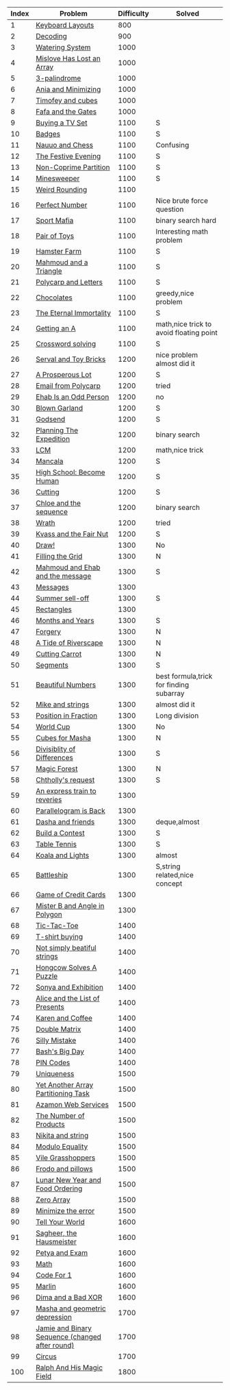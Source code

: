 | Index | Problem | Difficulty | Solved |
| --- | --- | --- | --- |
| 1 | [Keyboard Layouts](https://codeforces.com/problemset/problem/831/B) | 800 |  |
| 2 | [Decoding](https://codeforces.com/problemset/problem/746/B) | 900 |  |
| 3 | [Watering System](https://codeforces.com/problemset/problem/967/B) | 1000 |  |
| 4 | [Mislove Has Lost an Array](https://codeforces.com/problemset/problem/1204/B) | 1000 |  |
| 5 | [3-palindrome](https://codeforces.com/problemset/problem/805/B) | 1000 |  |
| 6 | [Ania and Minimizing](https://codeforces.com/problemset/problem/1230/B) | 1000 |  |
| 7 | [Timofey and cubes](https://codeforces.com/problemset/problem/764/B) | 1000 |  |
| 8 | [Fafa and the Gates](https://codeforces.com/problemset/problem/935/B) | 1000 |  |
| 9 | [Buying a TV Set](https://codeforces.com/problemset/problem/1041/B) | 1100 | S |
| 10 | [Badges](https://codeforces.com/problemset/problem/1214/B) | 1100 | S |
| 11 | [Nauuo and Chess](https://codeforces.com/problemset/problem/1173/B) | 1100 | Confusing |
| 12 | [The Festive Evening](https://codeforces.com/problemset/problem/834/B) | 1100 | S |
| 13 | [Non-Coprime Partition](https://codeforces.com/problemset/problem/1038/B) | 1100 | S |
| 14 | [Minesweeper](https://codeforces.com/problemset/problem/984/B) | 1100 | S |
| 15 | [Weird Rounding](https://codeforces.com/problemset/problem/779/B) | 1100 |  |
| 16 | [Perfect Number](https://codeforces.com/problemset/problem/919/B) | 1100 | Nice brute force question |
| 17 | [Sport Mafia](https://codeforces.com/problemset/problem/1195/B) | 1100 | binary search hard |
| 18 | [Pair of Toys](https://codeforces.com/problemset/problem/1023/B) | 1100 | Interesting math problem |
| 19 | [Hamster Farm](https://codeforces.com/problemset/problem/939/B) | 1100 | S |
| 20 | [Mahmoud and a Triangle](https://codeforces.com/problemset/problem/766/B) | 1100 | S |
| 21 | [Polycarp and Letters](https://codeforces.com/problemset/problem/864/B) | 1100 | S |
| 22 | [Chocolates](https://codeforces.com/problemset/problem/1139/B) | 1100 | greedy,nice problem |
| 23 | [The Eternal Immortality](https://codeforces.com/problemset/problem/869/B) | 1100 | S |
| 24 | [Getting an A](https://codeforces.com/problemset/problem/991/B) | 1100 | math,nice trick to avoid floating point |
| 25 | [Crossword solving](https://codeforces.com/problemset/problem/822/B) | 1100 | S |
| 26 | [Serval and Toy Bricks](https://codeforces.com/problemset/problem/1153/B) | 1200 | nice problem almost did it |
| 27 | [A Prosperous Lot](https://codeforces.com/problemset/problem/934/B) | 1200 | S |
| 28 | [Email from Polycarp](https://codeforces.com/problemset/problem/1185/B) | 1200 | tried |
| 29 | [Ehab Is an Odd Person](https://codeforces.com/problemset/problem/1174/B) | 1200 | no |
| 30 | [Blown Garland](https://codeforces.com/problemset/problem/758/B) | 1200 | S |
| 31 | [Godsend](https://codeforces.com/problemset/problem/841/B) | 1200 | S |
| 32 | [Planning The Expedition](https://codeforces.com/problemset/problem/1011/B) | 1200 | binary search |
| 33 | [LCM](https://codeforces.com/problemset/problem/1068/B) | 1200 | math,nice trick |
| 34 | [Mancala](https://codeforces.com/problemset/problem/975/B) | 1200 | S |
| 35 | [High School: Become Human](https://codeforces.com/problemset/problem/987/B) | 1200 | S |
| 36 | [Cutting](https://codeforces.com/problemset/problem/998/B) | 1200 | S |
| 37 | [Chloe and the sequence ](https://codeforces.com/problemset/problem/743/B) | 1200 | binary search |
| 38 | [Wrath](https://codeforces.com/problemset/problem/892/B) | 1200 | tried |
| 39 | [Kvass and the Fair Nut](https://codeforces.com/problemset/problem/1084/B) | 1200 | S |
| 40 | [Draw!](https://codeforces.com/problemset/problem/1131/B) | 1300 | No |
| 41 | [Filling the Grid](https://codeforces.com/problemset/problem/1228/B) | 1300 | N |
| 42 | [Mahmoud and Ehab and the message](https://codeforces.com/problemset/problem/959/B) | 1300 | S |
| 43 | [Messages](https://codeforces.com/problemset/problem/964/B) | 1300 |  |
| 44 | [Summer sell-off](https://codeforces.com/problemset/problem/810/B) | 1300 | S |
| 45 | [Rectangles](https://codeforces.com/problemset/problem/844/B) | 1300 |  |
| 46 | [Months and Years](https://codeforces.com/problemset/problem/899/B) | 1300 | S |
| 47 | [Forgery](https://codeforces.com/problemset/problem/1059/B) | 1300 | N |
| 48 | [A Tide of Riverscape](https://codeforces.com/problemset/problem/989/B) | 1300 | N |
| 49 | [Cutting Carrot](https://codeforces.com/problemset/problem/794/B) | 1300 | N |
| 50 | [Segments](https://codeforces.com/problemset/problem/909/B) | 1300 | S |
| 51 | [Beautiful Numbers](https://codeforces.com/problemset/problem/1265/B) | 1300 | best formula,trick for finding subarray |
| 52 | [Mike and strings](https://codeforces.com/problemset/problem/798/B) | 1300 | almost did it |
| 53 | [Position in Fraction](https://codeforces.com/problemset/problem/900/B) | 1300 | Long division |
| 54 | [World Cup](https://codeforces.com/problemset/problem/996/B) | 1300 | No |
| 55 | [Cubes for Masha](https://codeforces.com/problemset/problem/887/B) | 1300 | N |
| 56 | [Divisiblity of Differences](https://codeforces.com/problemset/problem/876/B) | 1300 | S |
| 57 | [Magic Forest](https://codeforces.com/problemset/problem/922/B) | 1300 | N |
| 58 | [Chtholly's request](https://codeforces.com/problemset/problem/897/B) | 1300 | S |
| 59 | [An express train to reveries](https://codeforces.com/problemset/problem/814/B) | 1300 |  |
| 60 | [Parallelogram is Back](https://codeforces.com/problemset/problem/749/B) | 1300 |  |
| 61 | [Dasha and friends](https://codeforces.com/problemset/problem/761/B) | 1300 | deque,almost |
| 62 | [Build a Contest](https://codeforces.com/problemset/problem/1100/B) | 1300 | S |
| 63 | [Table Tennis](https://codeforces.com/problemset/problem/879/B) | 1300 | S |
| 64 | [Koala and Lights](https://codeforces.com/problemset/problem/1209/B) | 1300 | almost |
| 65 | [Battleship](https://codeforces.com/problemset/problem/965/B) | 1300 | S,string related,nice concept |
| 66 | [Game of Credit Cards](https://codeforces.com/problemset/problem/777/B) | 1300 |  |
| 67 | [Mister B and Angle in Polygon](https://codeforces.com/problemset/problem/820/B) | 1300 |  |
| 68 | [Tic-Tac-Toe](https://codeforces.com/problemset/problem/907/B) | 1400 |  |
| 69 | [T-shirt buying](https://codeforces.com/problemset/problem/799/B) | 1400 |  |
| 70 | [Not simply beatiful strings](https://codeforces.com/problemset/problem/955/B) | 1400 |  |
| 71 | [Hongcow Solves A Puzzle](https://codeforces.com/problemset/problem/745/B) | 1400 |  |
| 72 | [Sonya and Exhibition](https://codeforces.com/problemset/problem/1004/B) | 1400 |  |
| 73 | [Alice and the List of Presents](https://codeforces.com/problemset/problem/1236/B) | 1400 |  |
| 74 | [Karen and Coffee](https://codeforces.com/problemset/problem/816/B) | 1400 |  |
| 75 | [Double Matrix](https://codeforces.com/problemset/problem/1162/B) | 1400 |  |
| 76 | [Silly Mistake](https://codeforces.com/problemset/problem/1253/B) | 1400 |  |
| 77 | [Bash's Big Day](https://codeforces.com/problemset/problem/757/B) | 1400 |  |
| 78 | [PIN Codes](https://codeforces.com/problemset/problem/1263/B) | 1400 |  |
| 79 | [Uniqueness](https://codeforces.com/problemset/problem/1208/B) | 1500 |  |
| 80 | [Yet Another Array Partitioning Task](https://codeforces.com/problemset/problem/1114/B) | 1500 |  |
| 81 | [Azamon Web Services](https://codeforces.com/problemset/problem/1281/B) | 1500 |  |
| 82 | [The Number of Products](https://codeforces.com/problemset/problem/1215/B) | 1500 |  |
| 83 | [Nikita and string](https://codeforces.com/problemset/problem/877/B) | 1500 |  |
| 84 | [Modulo Equality](https://codeforces.com/problemset/problem/1269/B) | 1500 |  |
| 85 | [Vile Grasshoppers](https://codeforces.com/problemset/problem/937/B) | 1500 |  |
| 86 | [Frodo and pillows](https://codeforces.com/problemset/problem/760/B) | 1500 |  |
| 87 | [Lunar New Year and Food Ordering](https://codeforces.com/problemset/problem/1106/B) | 1500 |  |
| 88 | [Zero Array](https://codeforces.com/problemset/problem/1201/B) | 1500 |  |
| 89 | [Minimize the error](https://codeforces.com/problemset/problem/960/B) | 1500 |  |
| 90 | [Tell Your World](https://codeforces.com/problemset/problem/849/B) | 1600 |  |
| 91 | [Sagheer, the Hausmeister](https://codeforces.com/problemset/problem/812/B) | 1600 |  |
| 92 | [Petya and Exam](https://codeforces.com/problemset/problem/832/B) | 1600 |  |
| 93 | [Math](https://codeforces.com/problemset/problem/1062/B) | 1600 |  |
| 94 | [Code For 1](https://codeforces.com/problemset/problem/768/B) | 1600 |  |
| 95 | [Marlin](https://codeforces.com/problemset/problem/980/B) | 1600 |  |
| 96 | [Dima and a Bad XOR](https://codeforces.com/problemset/problem/1151/B) | 1600 |  |
| 97 | [Masha and geometric depression](https://codeforces.com/problemset/problem/789/B) | 1700 |  |
| 98 | [Jamie and Binary Sequence (changed after round)](https://codeforces.com/problemset/problem/916/B) | 1700 |  |
| 99 | [Circus](https://codeforces.com/problemset/problem/1138/B) | 1700 |  |
| 100 | [Ralph And His Magic Field](https://codeforces.com/problemset/problem/894/B) | 1800 |  |
